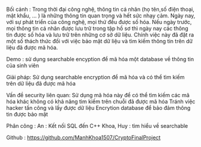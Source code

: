 Bối cảnh : 
     Trong thời đại công nghệ, thông tin cá nhân (họ tên,số điện thoại, mật khẩu, ... ) là những thông tin quan trọng và hết sức nhạy cảm.  Ngày nay, với sự phát triển của công nghệ, mọi thứ đều được số hóa. Nếu ngày trước, mọi thông tin cá nhân được lưu trữ trong tập hồ sơ thì ngày nay các thông tin được số hóa và lưu trữ trên những cơ sở dữ liệu. Chính việc này đã đặt ra một số thách thức đối với việc bảo mật dữ liệu và tìm kiếm thông tin trên dữ liệu đã được mã hóa.
  
   
Demo :
    sử dụng searchable encyption để mã hóa một database về thông tin của sinh viên

Giải pháp:
    Sử dụng searchable encryption để mã hóa và có thể tìm kiếm trên dữ liệu đã được mã hóa 

Vấn đề security liên quan:
    Sử dụng mã hóa này để có thể tìm kiếm các mã hóa khác không có khả năng tìm kiếm trên chuỗi đã được mã hóa 
    Tránh việc hacker tấn công và lấy được dữ liệu 
    Encrytion database để bảo đảm thông tin được bảo mật 

Phân công :
    An : Kết nối SQL đến C++
    Khoa, Huy : tìm hiểu về searchable 

Github : 
    https://github.com/ManhKhoa1507/CryptoFinalProject
